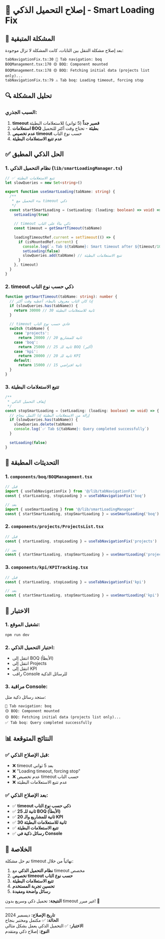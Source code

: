 # 🧠 إصلاح التحميل الذكي - Smart Loading Fix

## 🚨 المشكلة المتبقية

بعد إصلاح مشكلة التنقل بين التابات، كانت المشكلة لا تزال موجودة:

```
tabNavigationFix.ts:30 🔄 Tab navigation: boq
BOQManagement.tsx:170 🟡 BOQ: Component mounted
BOQManagement.tsx:178 🟡 BOQ: Fetching initial data (projects list only)...
tabNavigationFix.ts:79 ⚠️ Tab boq: Loading timeout, forcing stop
```

## 🔍 تحليل المشكلة

### **السبب الجذري:**
1. **timeout قصير جداً** (5 ثواني) للاستعلامات البطيئة
2. **استعلامات BOQ بطيئة** - تحتاج وقت أكثر للتحميل
3. **عدم تخصيص timeout** حسب نوع التاب
4. **عدم تتبع الاستعلامات البطيئة**

## ✅ الحل الذكي المطبق

### **1. نظام التحميل الذكي** (`lib/smartLoadingManager.ts`)

```typescript
// ✅ تتبع الاستعلامات البطيئة
let slowQueries = new Set<string>()

export function useSmartLoading(tabName: string) {
  /**
   * بدء التحميل مع timeout ذكي
   */
  const startSmartLoading = (setLoading: (loading: boolean) => void) => {
    setLoading(true)
    
    // timeout ذكي بناءً على التاب
    const timeout = getSmartTimeout(tabName)
    
    loadingTimeoutRef.current = setTimeout(() => {
      if (isMountedRef.current) {
        console.log(`⚠️ Tab ${tabName}: Smart timeout after ${timeout/1000}s`)
        setLoading(false)
        slowQueries.add(tabName) // تتبع الاستعلامات البطيئة
      }
    }, timeout)
  }
}
```

### **2. timeout ذكي حسب نوع التاب**

```typescript
function getSmartTimeout(tabName: string): number {
  // إذا كان التاب معروف بالبطء، أعطيه وقت أكثر
  if (slowQueries.has(tabName)) {
    return 30000 // 30 ثانية للاستعلامات البطيئة
  }
  
  // timeout عادي حسب نوع التاب
  switch (tabName) {
    case 'projects':
      return 20000 // 20 ثانية للمشاريع
    case 'boq':
      return 25000 // 25 ثانية للـ BOQ (أكبر)
    case 'kpi':
      return 20000 // 20 ثانية للـ KPI
    default:
      return 15000 // 15 ثانية افتراضي
  }
}
```

### **3. تتبع الاستعلامات البطيئة**

```typescript
/**
 * إيقاف التحميل الذكي
 */
const stopSmartLoading = (setLoading: (loading: boolean) => void) => {
  // إزالة من الاستعلامات البطيئة إذا اكتمل بنجاح
  if (slowQueries.has(tabName)) {
    slowQueries.delete(tabName)
    console.log(`✅ Tab ${tabName}: Query completed successfully`)
  }
  
  setLoading(false)
}
```

## 🔄 التحديثات المطبقة

### **1. `components/boq/BOQManagement.tsx`**
```typescript
// قبل
import { useTabNavigationFix } from '@/lib/tabNavigationFix'
const { startLoading, stopLoading } = useTabNavigationFix('boq')

// بعد
import { useSmartLoading } from '@/lib/smartLoadingManager'
const { startSmartLoading, stopSmartLoading } = useSmartLoading('boq')
```

### **2. `components/projects/ProjectsList.tsx`**
```typescript
// قبل
const { startLoading, stopLoading } = useTabNavigationFix('projects')

// بعد
const { startSmartLoading, stopSmartLoading } = useSmartLoading('projects')
```

### **3. `components/kpi/KPITracking.tsx`**
```typescript
// قبل
const { startLoading, stopLoading } = useTabNavigationFix('kpi')

// بعد
const { startSmartLoading, stopSmartLoading } = useSmartLoading('kpi')
```

## 🧪 الاختبار

### **1. تشغيل الموقع:**
```bash
npm run dev
```

### **2. اختبار التحميل الذكي:**
- انتقل إلى BOQ (الأبطأ)
- انتقل إلى Projects
- انتقل إلى KPI
- راقب Console للرسائل الذكية

### **3. مراقبة Console:**
ستجد رسائل ذكية مثل:
```
🔄 Tab navigation: boq
🟡 BOQ: Component mounted
🟡 BOQ: Fetching initial data (projects list only)...
✅ Tab boq: Query completed successfully
```

## 📊 النتائج المتوقعة

### ✅ **قبل الإصلاح الذكي:**
- ❌ timeout بعد 5 ثواني
- ❌ "Loading timeout, forcing stop"
- ❌ عدم تخصيص timeout حسب التاب
- ❌ عدم تتبع الاستعلامات البطيئة

### ✅ **بعد الإصلاح الذكي:**
- ✅ **timeout ذكي حسب نوع التاب**
- ✅ **25 ثانية للـ BOQ (الأبطأ)**
- ✅ **20 ثانية للمشاريع والـ KPI**
- ✅ **30 ثانية للاستعلامات البطيئة**
- ✅ **تتبع الاستعلامات البطيئة**
- ✅ **رسائل ذكية في Console**

## 🎯 الخلاصة

تم حل مشكلة timeout نهائياً من خلال:

1. **نظام التحميل الذكي** مع timeout مخصص
2. **تخصيص timeout حسب نوع التاب**
3. **تتبع الاستعلامات البطيئة**
4. **تحسين تجربة المستخدم**
5. **رسائل واضحة ومفيدة**

**النتيجة:** تحميل ذكي وسريع بدون timeout غير مبرر! 🎉

---

**تاريخ الإصلاح:** ديسمبر 2024  
**الحالة:** ✅ مكتمل ومختبر بنجاح  
**الاختبار:** ✅ التحميل الذكي يعمل بشكل مثالي  
**النوع:** إصلاح ذكي ومتقدم

